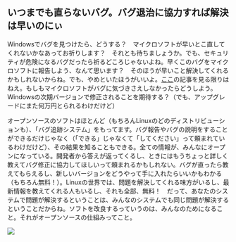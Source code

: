 

<div id="corps">

<h2>いつまでも直らないバグ。バグ退治に協力すれば解決は早いのにぃ</h2>

Windowsでバグを見つけたら、どうする？　マイクロソフトが早いとこ直してくれないかなあってお祈りします？　それとも待ちましょうか。でも、セキュリティが危険になるバグだったら祈るどころじゃないよね。早くこのバグをマイクロソフトに報告しよう、なんて思います？　そのほうが早いこと解決してくれるかもしれないからね。でも、やめといたほうがいいよ。<a 
href="http://www.oreillynet.com/mac/blog/2002/06/mission_impossible_submitting.html">ここ</a>の記事を見る限りはねえ。もしもマイクロソフトがバグに気づきさえしなかったらどうしよう。Windowsの次期バージョンで修正されることを期待する？（でも、アップグレードにまた何万円とられるわけだけど）

オープンソースのソフトはほとんど（もちろんLinuxのどのディストリビューションも）、「バグ追跡システム」をもってます。バグ報告やバグの説明をすることができるだけじゃなく（「できる」じゃなくて「してください」って頼まれているわけだけど）、その結果を知ることもできる。全ての情報が、みんなにオープンになっている。開発者から答えが返ってくるし、ときにはもうちょっと詳しく教えてバグ修正に協力してほしいって頼まれるかもしれない。バグが直ったら教えてもらえるし、新しいバージョンをどうやって手に入れたらいいかもわかる（もちろん無料！）。Linuxの世界では、問題を解決してくれる味方がいるし、最新情報を教えてくれる人もいるし、それも全部、無料！　だって、あなたのシステムで問題が解決するということは、みんなのシステムでも同じ問題が解決するということだからね。ソフトを改良するっていうのは、みんなのためになること。それがオープンソースの仕組みってこと。

<img src="Images/report_bugs_thumb.png" />

</div>


